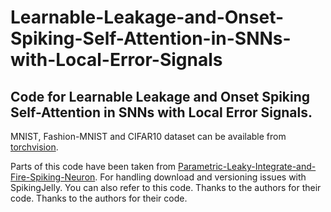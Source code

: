 # Learnable-Leakage-and-Onset-Spiking-Self-Attention-in-SNNs-with-Local-Error-Signals

## Code for **Learnable Leakage and Onset Spiking Self-Attention in SNNs with Local Error Signals**.

MNIST, Fashion-MNIST and CIFAR10 dataset can be available from [torchvision](https://github.com/pytorch/vision).


Parts of this code have been taken from [Parametric-Leaky-Integrate-and-Fire-Spiking-Neuron](https://github.com/fangwei123456/Parametric-Leaky-Integrate-and-Fire-Spiking-Neuron/tree/main). For handling download and versioning issues with SpikingJelly. You can also refer to this code. Thanks to the authors for their code. Thanks to the authors for their code.
